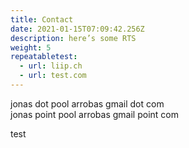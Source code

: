 ```yaml
---
title: Contact
date: 2021-01-15T07:09:42.256Z
description: here’s some RTS
weight: 5
repeatabletest:
  - url: liip.ch
  - url: test.com
---
```

jonas dot pool arrobas gmail dot com\
jonas point pool arrobas gmail point com

test